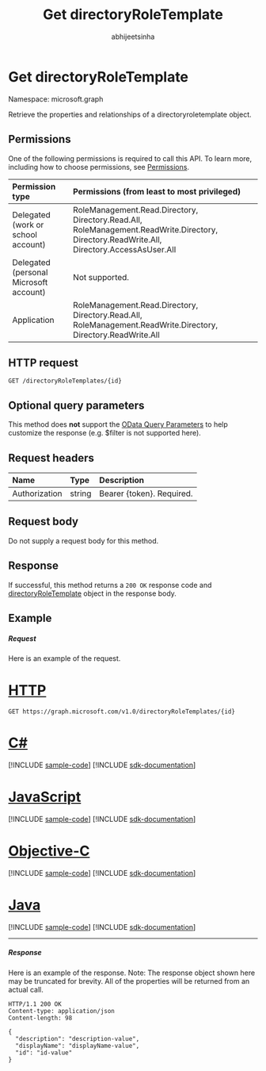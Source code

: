 ﻿---
title: "Get directoryRoleTemplate"
description: "Retrieve the properties and relationships of a directoryroletemplate object."
author: "abhijeetsinha"
localization_priority: Normal
ms.prod: "microsoft-identity-platform"
doc_type: apiPageType
---

# Get directoryRoleTemplate

Namespace: microsoft.graph

Retrieve the properties and relationships of a directoryroletemplate object.

## Permissions

One of the following permissions is required to call this API. To learn more, including how to choose permissions, see [Permissions](/graph/permissions-reference).

| Permission type                        | Permissions (from least to most privileged)                                                                                                |
| :------------------------------------- | :----------------------------------------------------------------------------------------------------------------------------------------- |
| Delegated (work or school account)     | RoleManagement.Read.Directory, Directory.Read.All, RoleManagement.ReadWrite.Directory, Directory.ReadWrite.All, Directory.AccessAsUser.All |
| Delegated (personal Microsoft account) | Not supported.                                                                                                                             |
| Application                            | RoleManagement.Read.Directory, Directory.Read.All, RoleManagement.ReadWrite.Directory, Directory.ReadWrite.All                             |

## HTTP request

<!-- { "blockType": "ignored" } -->

```http
GET /directoryRoleTemplates/{id}
```

## Optional query parameters

This method does **not** support the [OData Query Parameters](/graph/query-parameters) to help customize the response (e.g. $filter is not supported here).

## Request headers

| Name          | Type   | Description               |
| :------------ | :----- | :------------------------ |
| Authorization | string | Bearer {token}. Required. |

## Request body

Do not supply a request body for this method.

## Response

If successful, this method returns a `200 OK` response code and [directoryRoleTemplate](../resources/directoryroletemplate.md) object in the response body.

## Example

##### Request

Here is an example of the request.

# [HTTP](#tab/http)

<!-- {
  "blockType": "request",
  "name": "get_directoryroletemplate"
}-->

```msgraph-interactive
GET https://graph.microsoft.com/v1.0/directoryRoleTemplates/{id}
```

# [C#](#tab/csharp)

[!INCLUDE [sample-code](../includes/snippets/csharp/get-directoryroletemplate-csharp-snippets.md)]
[!INCLUDE [sdk-documentation](../includes/snippets/snippets-sdk-documentation-link.md)]

# [JavaScript](#tab/javascript)

[!INCLUDE [sample-code](../includes/snippets/javascript/get-directoryroletemplate-javascript-snippets.md)]
[!INCLUDE [sdk-documentation](../includes/snippets/snippets-sdk-documentation-link.md)]

# [Objective-C](#tab/objc)

[!INCLUDE [sample-code](../includes/snippets/objc/get-directoryroletemplate-objc-snippets.md)]
[!INCLUDE [sdk-documentation](../includes/snippets/snippets-sdk-documentation-link.md)]

# [Java](#tab/java)

[!INCLUDE [sample-code](../includes/snippets/java/get-directoryroletemplate-java-snippets.md)]
[!INCLUDE [sdk-documentation](../includes/snippets/snippets-sdk-documentation-link.md)]

---

##### Response

Here is an example of the response. Note: The response object shown here may be truncated for brevity. All of the properties will be returned from an actual call.

<!-- {
  "blockType": "response",
  "truncated": true,
  "@odata.type": "microsoft.graph.directoryRoleTemplate"
} -->

```http
HTTP/1.1 200 OK
Content-type: application/json
Content-length: 98

{
  "description": "description-value",
  "displayName": "displayName-value",
  "id": "id-value"
}
```

<!-- uuid: 8fcb5dbc-d5aa-4681-8e31-b001d5168d79
2015-10-25 14:57:30 UTC -->

<!-- {
  "type": "#page.annotation",
  "description": "Get directoryRoleTemplate",
  "keywords": "",
  "section": "documentation",
  "tocPath": "",
  "suppressions": [
  ]
}-->
